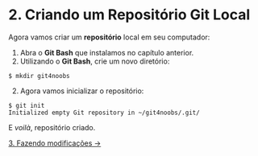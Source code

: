 # 2. Criando um Repositório Git Local

Agora vamos criar um **repositório** local em seu computador:
1. Abra o **Git Bash** que instalamos no capítulo anterior.
1. Utilizando o **Git Bash**, crie um novo diretório:
```
$ mkdir git4noobs
```
2. Agora vamos inicializar o repositório:
```
$ git init
Initialized empty Git repository in ~/git4noobs/.git/
```

E *voilà*, repositório criado.

[3. Fazendo modificações &rarr;](https://github.com/Go-Horse-Coding/Git/blob/master/Tutorial/3-make-modifications.md)    
